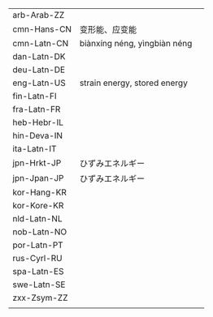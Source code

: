 | | | |
|-|-|-|
| arb-Arab-ZZ |  |  |
| cmn-Hans-CN | 变形能、应变能 |  |
| cmn-Latn-CN | biànxíng néng, yìngbiàn néng |  |
| dan-Latn-DK |  |  |
| deu-Latn-DE |  |  |
| eng-Latn-US | strain energy, stored energy |  |
| fin-Latn-FI |  |  |
| fra-Latn-FR |  |  |
| heb-Hebr-IL |  |  |
| hin-Deva-IN |  |  |
| ita-Latn-IT |  |  |
| jpn-Hrkt-JP | ひずみエネルギー |  |
| jpn-Jpan-JP | ひずみエネルギー |  |
| kor-Hang-KR |  |  |
| kor-Kore-KR |  |  |
| nld-Latn-NL |  |  |
| nob-Latn-NO |  |  |
| por-Latn-PT |  |  |
| rus-Cyrl-RU |  |  |
| spa-Latn-ES |  |  |
| swe-Latn-SE |  |  |
| zxx-Zsym-ZZ |  |  |
|  |  |  |

